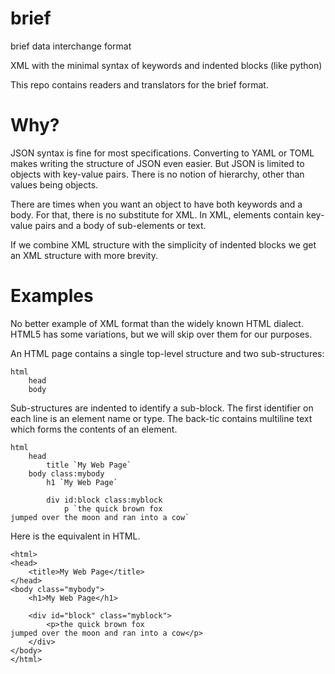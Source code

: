 # brief

brief data interchange format

XML with the minimal syntax of keywords and indented blocks (like python)

This repo contains readers and translators for the brief format.

# Why?

JSON syntax is fine for most specifications.  Converting to YAML or TOML makes writing the structure of JSON even easier.  But JSON is limited to objects with key-value pairs.  There is no notion of hierarchy, other than values being objects.

There are times when you want an object to have both keywords and a body.  For that, there is no substitute for XML.  In XML, elements contain key-value pairs and a body of sub-elements or text. 

If we combine XML structure with the simplicity of indented blocks we get an XML structure with more brevity.

# Examples

No better example of XML format than the widely known HTML dialect.  HTML5 has some variations, but we will skip over them for our purposes.

An HTML page contains a single top-level structure and two sub-structures:

```
html
    head
    body
```

Sub-structures are indented to identify a sub-block.  The first identifier on each line is an element name or type.  The back-tic contains multiline text which forms the contents of an element.


```
html
    head
        title `My Web Page`
    body class:mybody
        h1 `My Web Page`

        div id:block class:myblock
            p `the quick brown fox
jumped over the moon and ran into a cow`

```

Here is the equivalent in HTML.

```
<html>
<head>
    <title>My Web Page</title>
</head>
<body class="mybody">
    <h1>My Web Page</h1>

    <div id="block" class="myblock">
        <p>the quick brown fox
jumped over the moon and ran into a cow</p>
    </div>
</body>
</html>
```

